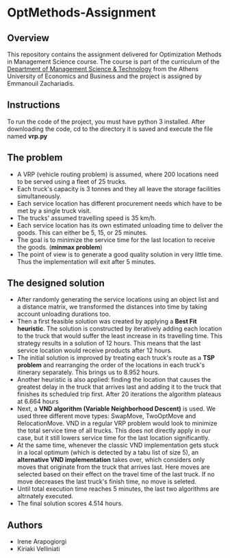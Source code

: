 # OptMethods-Assignment

## Overview
This repository contains the assignment delivered for Optimization Methods in Management Science course. The course is part of the curriculum of the [Department of Management Science & Technology](https://www.dept.aueb.gr/en/dmst) from the Athens University of Economics and Business and the project is assigned by Emmanouil Zachariadis.

## Instructions
To run the code of the project, you must have python 3 installed. After downloading the code, cd to the directory it is saved and execute the file named **vrp.py**

## The problem
* A VRP (vehicle routing problem) is assumed, where 200 locations need to be served using a fleet of 25 trucks.
* Each truck's capacity is 3 tonnes and they all leave the storage facilities simultaneously.
* Each service location has different procurement needs which have to be met by a single truck visit.
* The trucks' assumed travelling speed is 35 km/h.
* Each service location has its own estimated unloading time to deliver the goods. This can either be 5, 15, or 25 minutes.
* The goal is to minimize the service time for the last location to receive the goods. (**minmax problem**)
* The point of view is to generate a good quality solution in very little time. Thus the implementation will exit after 5 minutes.

## The designed solution
* After randomly generating the service locations using an object list and a distance matrix, we transformed the distances into time by taking account unloading durations too.
* Then a first feasible solution was created by applying a **Best Fit heuristic**. The solution is constructed by iteratively adding each location to the truck that would suffer the least increase in its travelling time. This strategy results in a solution of 12 hours. This means that the last service location would receive products after 12 hours.
* The initial solution is improved by treating each truck's route as a **TSP problem** and rearranging the order of the locations in each truck's itinerary separately. This brings us to 8.952 hours.
* Another heuristic is also applied: finding the location that causes the greatest delay in the truck that arrives last and adding it to the truck that finishes its scheduled trip first. After 20 iterations the algorithm plateaus at 6.664 hours
* Next, a **VND algorithm (Variable Neighborhood Descent)** is used. We used three different move types: SwapMove, TwoOptMove and RelocationMove. VND in a regular VRP problem would look to minimize the total service time of all trucks. This does not directly apply in our case, but it still lowers service time for the last location significantly.
* At the same time, whenever the classic VND implementation gets stuck in a local optimum (which is detected by a tabu list of size 5), an **alternative VND implementation** takes over, which considers only moves that originate from the truck that arrives last. Here moves are selected based on their effect on the travel time of the last truck. If no move decreases the last truck's finish time, no move is seleted.
* Until total execution time reaches 5 minutes, the last two algorithms are altrnately executed.
* The final solution scores 4.514 hours.

## Authors
* Irene Arapogiorgi
* Kiriaki Velliniati
